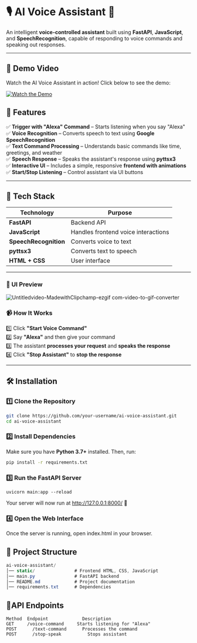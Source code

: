 # 🎙️ AI Voice Assistant 🤖  

An intelligent **voice-controlled assistant** built using **FastAPI**, **JavaScript**, and **SpeechRecognition**, capable of responding to voice commands and speaking out responses.

---

## 🎥 Demo Video  

Watch the AI Voice Assistant in action! Click below to see the demo:  

[![Watch the Demo](https://img.shields.io/badge/🎬%20Watch%20Demo-red?style=for-the-badge&logo=youtube&logoColor=white)](https://drive.google.com/file/d/1VO3oB-xlbUoMArAsB-jTZHY_eJ76Fovj/view?usp=sharing)

## 🌟 Features  
✅ **Trigger with "Alexa" Command** – Starts listening when you say "Alexa"  
✅ **Voice Recognition** – Converts speech to text using **Google SpeechRecognition**  
✅ **Text Command Processing** – Understands basic commands like time, greetings, and weather  
✅ **Speech Response** – Speaks the assistant's response using **pyttsx3**  
✅ **Interactive UI** – Includes a simple, responsive **frontend with animations**  
✅ **Start/Stop Listening** – Control assistant via UI buttons  

---

## 🚀 Tech Stack  

| Technology  | Purpose |
|-------------|---------|
| **FastAPI** | Backend API |
| **JavaScript** | Handles frontend voice interactions |
| **SpeechRecognition** | Converts voice to text |
| **pyttsx3** | Converts text to speech |
| **HTML + CSS** | User interface |

---

### 📸 UI Preview  
![Untitledvideo-MadewithClipchamp-ezgif com-video-to-gif-converter](https://github.com/user-attachments/assets/baab315e-d0ef-41bf-aafc-04eb4e4263e8)

### 📹 How It Works  
1️⃣ Click **"Start Voice Command"**  
2️⃣ Say **"Alexa"** and then give your command  
3️⃣ The assistant **processes your request** and **speaks the response**  
4️⃣ Click **"Stop Assistant"** to **stop the response**  

---

## 🛠️ Installation  

### 1️⃣ Clone the Repository  
```bash
git clone https://github.com/your-username/ai-voice-assistant.git
cd ai-voice-assistant
```

### 2️⃣ Install Dependencies  
Make sure you have **Python 3.7+** installed. Then, run:  

```bash
pip install -r requirements.txt
```

### 3️⃣ Run the FastAPI Server

```
uvicorn main:app --reload
```

Your server will now run at http://127.0.0.1:8000/ 🎉

### 4️⃣ Open the Web Interface
Once the server is running, open index.html in your browser.

## 📂 Project Structure  

```csharp
ai-voice-assistant/
│── static/               # Frontend HTML, CSS, JavaScript
│── main.py               # FastAPI backend
│── README.md             # Project documentation
│── requirements.txt      # Dependencies
```


## 🔗API Endpoints
```
Method	Endpoint	         Description
GET	    /voice-command	   Starts listening for "Alexa"
POST	  /text-command	     Processes the command
POST	  /stop-speak	       Stops assistant
```


